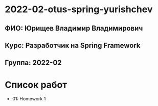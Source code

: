 
# 2022-02-otus-spring-yurishchev

## ФИО:    Юрищев Владимир Владимирович
## Курс:   Разработчик на Spring Framework
## Группа: 2022-02

# Список работ

 - 01: Homework 1
